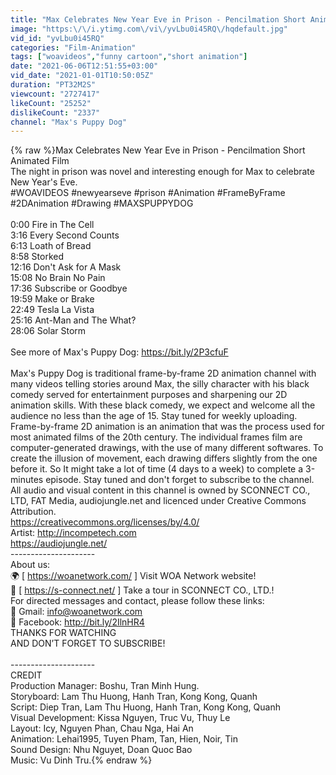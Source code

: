 ```yaml
---
title: "Max Celebrates New Year Eve in Prison - Pencilmation Short Animated Film"
image: "https:\/\/i.ytimg.com\/vi\/yvLbu0i45RQ\/hqdefault.jpg"
vid_id: "yvLbu0i45RQ"
categories: "Film-Animation"
tags: ["woavideos","funny cartoon","short animation"]
date: "2021-06-06T12:51:55+03:00"
vid_date: "2021-01-01T10:50:05Z"
duration: "PT32M2S"
viewcount: "2727417"
likeCount: "25252"
dislikeCount: "2337"
channel: "Max's Puppy Dog"
---
```

{% raw %}Max Celebrates New Year Eve in Prison - Pencilmation Short Animated Film<br />The night in prison was novel and interesting enough for Max to celebrate New Year's Eve.<br />#WOAVIDEOS #newyearseve #prison #Animation #FrameByFrame #2DAnimation #Drawing #MAXSPUPPYDOG<br /><br />0:00 Fire in The Cell<br />3:16 Every Second Counts<br />6:13 Loath of Bread<br />8:58 Storked<br />12:16 Don't Ask for A Mask<br />15:08 No Brain No Pain<br />17:36 Subscribe or Goodbye<br />19:59 Make or Brake<br />22:49 Tesla La Vista<br />25:16 Ant-Man and The What?<br />28:06 Solar Storm<br /><br />See more of Max's Puppy Dog: <a rel="nofollow" target="blank" href="https://bit.ly/2P3cfuF">https://bit.ly/2P3cfuF</a><br /><br />Max's Puppy Dog is traditional frame-by-frame 2D animation channel with many videos telling stories around Max, the silly character with his black comedy served for entertainment purposes and sharpening our 2D animation skills. With these black comedy, we expect and welcome all the audience no less than the age of 15. Stay tuned for weekly uploading.<br />Frame-by-frame 2D animation is an animation that was the process used for most animated films of the 20th century. The individual frames film are computer-generated drawings, with the use of many different softwares. To create the illusion of movement, each drawing differs slightly from the one before it. So It might take a lot of time (4 days to a week) to complete a 3-minutes episode. Stay tuned and don't forget to subscribe to the channel.<br />All audio and visual content in this channel is owned by SCONNECT CO., LTD, FAT Media, audiojungle.net and licenced under Creative Commons Attribution.<br /><a rel="nofollow" target="blank" href="https://creativecommons.org/licenses/by/4.0/">https://creativecommons.org/licenses/by/4.0/</a><br />Artist: <a rel="nofollow" target="blank" href="http://incompetech.com">http://incompetech.com</a><br /><a rel="nofollow" target="blank" href="https://audiojungle.net/">https://audiojungle.net/</a><br />---------------------<br />About us:<br />🌍 [ <a rel="nofollow" target="blank" href="https://woanetwork.com/">https://woanetwork.com/</a> ] Visit WOA Network website!<br />📲 [ <a rel="nofollow" target="blank" href="https://s-connect.net/">https://s-connect.net/</a> ] Take a tour in SCONNECT CO., LTD.!<br />For directed messages and contact, please follow these links:<br />💌 Gmail: info@woanetwork.com<br />🔗 Facebook: <a rel="nofollow" target="blank" href="http://bit.ly/2IlnHR4">http://bit.ly/2IlnHR4</a><br />THANKS FOR WATCHING<br />AND DON’T FORGET TO SUBSCRIBE!<br /><br />---------------------<br />CREDIT<br />Production Manager: Boshu, Tran Minh Hung.<br />Storyboard: Lam Thu Huong, Hanh Tran, Kong Kong, Quanh<br />Script: Diep Tran, Lam Thu Huong, Hanh Tran, Kong Kong, Quanh<br />Visual Development: Kissa Nguyen, Truc Vu, Thuy Le<br />Layout: Icy, Nguyen Phan, Chau Nga, Hai An<br />Animation: Lehai1995, Tuyen Pham, Tan, Hien, Noir, Tin<br />Sound Design: Nhu Nguyet, Doan Quoc Bao<br />Music: Vu Dinh Tru.{% endraw %}
